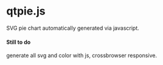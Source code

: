 # qtpie.js


SVG pie chart automatically generated via javascript.

#### Still to do


generate all svg and color with js, crossbrowser responsive.
